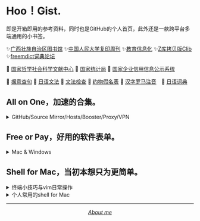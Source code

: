 # Hoo！Gist.

即是开箱即用的参考资料，同时也是GitHub的个人首页，此外还是一款跨平台多端通用的小书签。

✨<a href="http://www.gxlib.org.cn">广西壮族自治区图书馆</a>  ✨<a href="http://rdbk1.ynlib.cn:6251">中国人民大学复印周刊</a> ✨<a href="https://www.jyxxh.cn">教育信息化</a>
✨<a href="https://clibrary.top">Z库拷贝版Clib</a> ✨<a href="https://forum.freemdict.com">freemdict词典论坛</a> 

🔖 <a href="https://www.ncpssd.org">国家哲学社会科学文献中心</a> 🔖 <a href="https://data.stats.gov.cn/easyquery.htm?cn=C01">国家统计局</a> 🔖 <a href="https://www.gsxt.gov.cn/index.html">国家企业信用信息公示系统</a> 

🔎 <a href="https://wantquotes.net">据意查句</a>  🔎 <a href="https://res.wokanxing.info/jpgramma/index.html">日语文法</a>  🔎 <a href="https://so-zou.jp/web-app/text/proofreading/#word0">文法检查</a> 🔎 <a href="https://kousei.club/校正・校閲で使う記号・符号［基本的な約物の意/#:~:text=約物一覧［基本的な記号・符号の意味と使い方］%201%201%EF%BC%8Eくぎり符%20文章・語句の区切りを明らかにするもの%E3%80%82%20ex%EF%BC%8E句読点・コンマ・ピリオドなど%202%202%EF%BC%8Eくくり符%20文章・語句の前後をくくるもの%E3%80%82,感嘆符・疑問符など%20記号と符号の違い%20「記号」は広く、言語・文字・各種のしるし・身振りなどを含む%E3%80%82%20「文」は漢字であると同時に、地図では学校を示す記号である%E3%80%82%20「符号」は、文字を除き、図形・音声・光・電波などのしるしについて使うことが多い%E3%80%82%20記号と符号の相違にはあいまいな面もある%E3%80%82%20目印として付けた〇は符号だが、地図上の〇は記号である%E3%80%82%20">约物假名表</a> 🔎 <a href="http://www.kawa.net/works/ajax/romanize/japanese.html">汉字罗马注音</a>　🔎 <a href="https://soukaapp.com/dict/">日语词典</a>

## All on One，加速的合集。

<details><summary>GitHub/Source Mirror/Hosts/Booster/Proxy/VPN</summary>

* [DownGit，Github库文件下载](https://minhaskamal.github.io/DownGit/#/home)
* [ghproxy GitHub软件下载](https://ghproxy.com)
* [Thanks-Mirror，各类包镜像源加速](https://github.com/eryajf/Thanks-Mirror)
* [ineo6/hosts，GitHub相关访问加速](https://github.com/ineo6/hosts)
* [dnscrypt-proxy，预防DNS污染与解毒](https://github.com/DNSCrypt/dnscrypt-proxy)
* [ineo6/hosts，GitHub相关访问加速](https://github.com/ineo6/hosts)
* [Watt Toolkit，Steam等游戏平台访问加速](https://steampp.net)
* [glados，访问不可达的404搜索等](https://github.com/glados-network/)
* [protonvpn，VPN和代理还是有些差别的](https://protonvpn.com)

</details>

## Free or Pay，好用的软件表单。

<details><summary>Mac & Windows</summary>

* [Awesome-Mac](https://github.com/jaywcjlove/awesome-mac)
* [Awesome-Windows](https://github.com/Awesome-Windows/Awesome)、[jnv/lists](https://github.com/jnv/lists)


校园组织、国有及大型企业也都会正版的批量授权。软件正版化一般仅内部使用。

<!--

http://software.jsnu.edu.cn 江苏师范大学正版软件服务平台

-->

</details>


## Shell for Mac，当初本想只为更简单。

<details><summary>终端小技巧与vim日常操作</summary>

#### 技巧

1. 在终端“窗口”选项，选择拼贴为窗口组，类似浏览器的新标签页。
2. 终端app：[warp](https://www.warp.dev)、[tabby](https://tabby.sh)。
3. sudo -S`之后的`sudo`不再输密码，终端挂载不休眠`caffeinate`
4. 将gitHub.com换成github.dev，关闭窗口也不怕文本丢失，vscode提交就行。
5. 完全是终端界面才用vim，平时将code作为默认编辑实际上够了。

#### vim日常操作

```
* 模糊搜索、搜索、跳行
* 复制、粘贴
* 定位删除、修改固定单词。
* 剪切
* 定位关标到某个位置
```
</details>

<details><summary>个人常用的shell for Mac </summary>

### bash & zsh

#### 查看系统信息

```
brew install neofetch && neofetch
```
#### 原生查看系统信息并简化

* 将指令参数等重命名为`systeminfo`，简化命令字母单词
* `>>` 并写配置文件` ~/.zshrc`永久保存

```
echo "alias systeminfo='system_profiler SPSoftwareDataType SPHardwareDataType'" >> ~/.zshrc
```

#### 对查看IP地址命令进行简化，`ip`

内网

```
echo "alias ip=ipconfig getifaddr en0" >> ~/.zshrc
```

外网

```
curl cip.cc
```

参考：https://www.yundongfang.com/Yun124125.html


#### 查看磁盘空间

```
brew install duf && duf --all
```

#### 查看隐藏文件

```
ls -al
```


#### 简化解除软件门禁指令

保存别名到存档配置文件，已软件签名为例

* ls >> test.txt 定向输入到文件，echo 输入可自动换行
* 配置存档 for Mac，新版为`~/.zshrc`
* 参考：https://blog.csdn.net/weixin_26737625/article/details/108259518

```
echo "alias sign='sudo xattr -d com.apple.quarantine'" >> ~/.zshrc
```

### [Nigate Free-NTFS-for-Mac](https://github.com/hoochanlon/Free-NTFS-for-Mac)

#### Homebrew(Mac、Linux)

```
 /bin/bash -c "$(curl -fsSL https://gitee.com/ineo6/homebrew-install/raw/master/install.sh)"
```

#### 下载文件内容写入到某个位置

参考：https://baijiahao.baidu.com/s?id=1714333474878440110

```
curl https://fastly.jsdelivr.net/gh/hoochanlon/Free-NTFS-for-Mac/nigate.sh > ~/Public/nigate.sh
```
#### 在线执行脚本

* `/bin/bash -c`使用bash执行
* `-fsSL`
  * -f(--fail) — 表示在服务器错误时，阻止一个返回的表示错误原因的 HTML 页面
  * -L(--location) — 参数会让 HTTP 请求跟随服务器的重定向。
  * -S(--show-error) — 指定只输出错误信息，通常与 -s 一起使用。
  * -s(--silent) — 不显示错误和进度信息。
* 参考：https://blog.csdn.net/weixin_46267040/article/details/125370144

```
/bin/bash -c "$(curl -fsSL https://cdn.statically.io/gh/hoochanlon/Free-NTFS-for-Mac/main/nigate.sh)"
```


#### 指令别名与文件软链接

说人话就是把长的命令变成几个字母的单词（别名），文件建立个快捷方式（软链接）

* 文件类型需要用到软链接，不能用别名，别名只适用于命令
* 别名只能生效于本机已存在的文件，curl 那么就用不了了
* macOS创建软链接： https://blog.csdn.net/guokaigdg/article/details/89457317

```
sudo /usr/local/bin ln -s  \
~/Public/nigate.sh nigate.shortcut \
&& echo "alias nigate='bash nigate.shortcut'" >> ~/.zshrc
```


### [GitLab图床搭建](https://gitlab.com/hoochanlon/img-start-2023)

#### 生成 ssh key 并复制密钥内容

```
ssh-keygen -t rsa -b 4096 -C \
"youmail@outlook.com" \
&&  pbcopy <  ~/.ssh/id_rsa.pub

```

#### 测试链接

```
ssh -T git@gitlab.com
```

</details>

<!--
![ ](https://raw.githubusercontent.com/hoochanlon/hoochanlon/master/assets/github-contribution-grid-snake.svg)
-->


<div align="center">

---

 <i><a href="https://hoochanlon.github.io/hoochanlon">About me</a></i>

</div>


<!-- 
## Te'epuru，折腾过的项目记录表。

<table>
<thead>
<tr>
<th></th><th></th><th></th><th></th>
</tr>
</thead>
<tbody>
<tr>
<td>知识链库</td>
<td><a href="https://github.com/hoochanlon/w3-goto-world">w3-goto-world</a></td>
<td>-</td>
<td>-</td>
</tr>
<tr>
<td>社会</td>
<td><a href="https://github.com/apachecn/TI-Analysis">《中国市场培训机构报告》</a></td>
<td><a href="https://github.com/apachecn/zufang-note">《租房记录》</a></td>
<td><a href="https://github.com/apachecn/the-factory-trap">《流水线工厂陷阱》</a></td>
</tr>
<tr>
<td>简历</td>
<td><a href=https://github.com/hoochanlon/jsonresume-theme-mix">jsonresume-theme-mix</a></td>
<td><a href="https://github.com/dyweb/awesome-resume-for-chinese">awesome-resume-for-chinese</a></td>
<td><a href="https://github.com/Lxxyx/LxxyxResume">LxxyxResume</a></td>
</tr>
<tr>
<td>网络</td>
<td><a href="https://github.com/hoochanlon/fq-book">《这本书能让你连接互联网》</a></td>
<td><a href="https://github.com/hoochanlon/helpdesk-guide">《企业网管工作实录》</a></td>
<td><a href="https://github.com/the0demiurge/ShadowSocksShare">the0demiurge/ShadowSocksShare</a></td>
</tr>
<tr>
<td>软件</td>
<td><a href="https://github.com/hoochanlon/Free-NTFS-for-Mac">Nigate,Free NTFS for Mac</a></td>
<td>-</td>
<td>-</td>
</tr>
<tr>
<td>实用清单</td>
<td><a href="https://github.com/Awesome-Windows/Awesome">Awesome-Windows</a></td>
<td><a href="https://github.com/eryajf/awesome-github-profile-readme-chinese">awesome-github-profile-readme-chinese</td>
<td><a href="https://github.com/jnv/lists">jnv/lists</a></td>
</tr>
</tbody>
</table> 
-->

